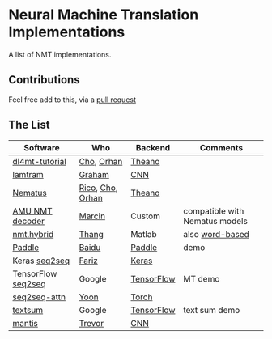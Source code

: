 # Neural Machine Translation Implementations

A list of NMT implementations.

## Contributions

Feel free add to this, via a [pull request](https://github.com/jonsafari/nmt-list/pulls)

## The List
| Software | Who | Backend | Comments |
| -------- | --- | ------- | -------- |
| [dl4mt-tutorial](https://github.com/nyu-dl/dl4mt-tutorial) | [Cho](https://github.com/kyunghyuncho), [Orhan](https://github.com/orhanf) | [Theano](https://github.com/Theano/Theano) | |
| [lamtram](https://github.com/neubig/lamtram) | [Graham](https://github.com/neubig) | [CNN](https://github.com/clab/cnn) | |
| [Nematus](https://github.com/rsennrich/nematus) | [Rico](https://github.com/rsennrich), [Cho](https://github.com/kyunghyuncho), [Orhan](https://github.com/orhanf) | [Theano](https://github.com/Theano/Theano) | |
[AMU NMT decoder](https://github.com/emjotde/amunmt) |  [Marcin](https://github.com/emjotde) | Custom | compatible with Nematus models |
| [nmt.hybrid](https://github.com/lmthang/nmt.hybrid) | [Thang](https://github.com/lmthang) | Matlab | also [word-based](https://github.com/lmthang/nmt.matlab) |
| [Paddle](https://github.com/baidu/Paddle/tree/master/demo/seqToseq/translation) | [Baidu](https://github.com/baidu) | [Paddle](https://github.com/baidu/Paddle) | demo |
| Keras [seq2seq](https://github.com/farizrahman4u/seq2seq) | [Fariz](https://github.com/farizrahman4u) | [Keras](https://github.com/fchollet/keras) | |
| TensorFlow [seq2seq](https://www.tensorflow.org/versions/master/tutorials/seq2seq/index.html) | Google | [TensorFlow](https://github.com/tensorflow/tensorflow) | MT demo |
| [seq2seq-attn](https://github.com/harvardnlp/seq2seq-attn) | [Yoon](https://github.com/yoonkim) | [Torch](https://github.com/torch/distro) | |
| [textsum](https://github.com/tensorflow/models/tree/master/textsum) | Google | [TensorFlow](https://github.com/tensorflow/tensorflow) | text sum demo |
| [mantis](https://github.com/trevorcohn/mantis) | [Trevor](https://github.com/trevorcohn) | [CNN](https://github.com/clab/cnn) | |
